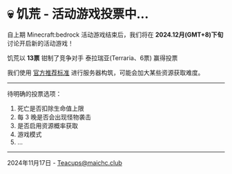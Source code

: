 # 💀 饥荒 - 活动游戏投票中...

自上期 Minecraft:bedrock 活动游戏结束后，我们将在 **2024.12月(GMT+8)下旬** 讨论开启新的活动游戏！

饥荒以 **13票** 钳制了竞争对手 泰拉瑞亚(Terraria、6票) 赢得投票


我们使用 [官方推荐标准](https://dontstarve.fandom.com/wiki/Guides/Don%E2%80%99t_Starve_Together_Dedicated_Servers) 进行服务器构筑，可能会加大某些资源获取难度。

---
待明确的投票选项：
1. 死亡是否扣除生命值上限
2. 每 3 晚是否会出现怪物袭击
3. 是否启用资源概率获取
4. 游戏模式
5. ...

---
2024年11月17日 - 
Teacups@maichc.club